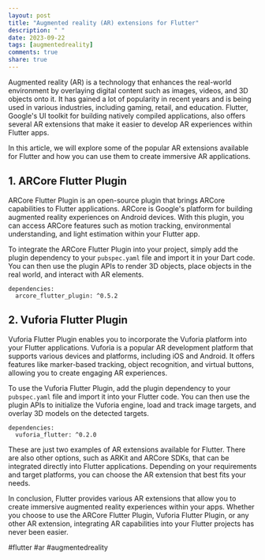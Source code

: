 ```yaml
---
layout: post
title: "Augmented reality (AR) extensions for Flutter"
description: " "
date: 2023-09-22
tags: [augmentedreality]
comments: true
share: true
---
```


Augmented reality (AR) is a technology that enhances the real-world environment by overlaying digital content such as images, videos, and 3D objects onto it. It has gained a lot of popularity in recent years and is being used in various industries, including gaming, retail, and education. Flutter, Google's UI toolkit for building natively compiled applications, also offers several AR extensions that make it easier to develop AR experiences within Flutter apps.

In this article, we will explore some of the popular AR extensions available for Flutter and how you can use them to create immersive AR applications.

## 1. **ARCore Flutter Plugin**

ARCore Flutter Plugin is an open-source plugin that brings ARCore capabilities to Flutter applications. ARCore is Google's platform for building augmented reality experiences on Android devices. With this plugin, you can access ARCore features such as motion tracking, environmental understanding, and light estimation within your Flutter app.

To integrate the ARCore Flutter Plugin into your project, simply add the plugin dependency to your `pubspec.yaml` file and import it in your Dart code. You can then use the plugin APIs to render 3D objects, place objects in the real world, and interact with AR elements.

```
dependencies:
  arcore_flutter_plugin: ^0.5.2
```

## 2. **Vuforia Flutter Plugin**

Vuforia Flutter Plugin enables you to incorporate the Vuforia platform into your Flutter applications. Vuforia is a popular AR development platform that supports various devices and platforms, including iOS and Android. It offers features like marker-based tracking, object recognition, and virtual buttons, allowing you to create engaging AR experiences.

To use the Vuforia Flutter Plugin, add the plugin dependency to your `pubspec.yaml` file and import it into your Flutter code. You can then use the plugin APIs to initialize the Vuforia engine, load and track image targets, and overlay 3D models on the detected targets.

```
dependencies:
  vuforia_flutter: ^0.2.0
```

These are just two examples of AR extensions available for Flutter. There are also other options, such as ARKit and ARCore SDKs, that can be integrated directly into Flutter applications. Depending on your requirements and target platforms, you can choose the AR extension that best fits your needs.

In conclusion, Flutter provides various AR extensions that allow you to create immersive augmented reality experiences within your apps. Whether you choose to use the ARCore Flutter Plugin, Vuforia Flutter Plugin, or any other AR extension, integrating AR capabilities into your Flutter projects has never been easier.

#flutter #ar #augmentedreality